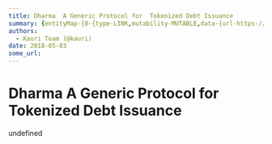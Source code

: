 ```yaml
---
title: Dharma  A Generic Protocol for  Tokenized Debt Issuance
summary: {entityMap-{0-{type-LINK,mutability-MUTABLE,data-{url-https-//whitepaper.dharma.io/-f1},1-{type-LINK,mutability-MUTABLE,data-{url-https-//whitepaper.dharma.io/-f2},2-{type-LINK,mutability-MUTABLE,data-{url-https-//whitepaper.dharma.io/-f3},3-{type-LINK,mutability-MUTABLE,data-{url-https-//whitepaper.dharma.io/-f4},4-{type-LINK,mutability-MUTABLE,data-{url-https-//whitepaper.dharma.io/-specification},5-{type-LINK,mutability-MUTABLE,data-{url-https-//whitepaper.dharma.io/-f5},6-{type-LINK,mutabili
authors:
  - Kauri Team (@kauri)
date: 2018-05-03
some_url: 
---
```


# Dharma  A Generic Protocol for  Tokenized Debt Issuance

undefined